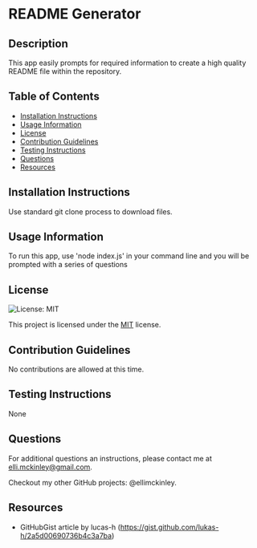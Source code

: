 # README Generator

## Description
This app easily prompts for required information to create a high quality README file within the repository. 

## Table of Contents
- [Installation Instructions](#installation-instructions)
- [Usage Information](#usage-information)
- [License](#license)
- [Contribution Guidelines](#contribution-guidelines)
- [Testing Instructions](#testing-instructions)
- [Questions](#questions)
- [Resources](#resources)

## Installation Instructions
Use standard git clone process to download files.

## Usage Information
To run this app, use 'node index.js' in your command line and you will be prompted with a series of questions

## License

 ![License: MIT](https://img.shields.io/badge/License-MIT-yellow.svg)

 This project is licensed under the [MIT](https://opensource.org/licenses/MIT) license.

## Contribution Guidelines
No contributions are allowed at this time.

## Testing Instructions
None

## Questions
For additional questions an instructions, please contact me at elli.mckinley@gmail.com.

 Checkout my other GitHub projects: @ellimckinley.

## Resources
- GitHubGist article by lucas-h (https://gist.github.com/lukas-h/2a5d00690736b4c3a7ba)
